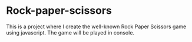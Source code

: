 # Rock-paper-scissors
This is a project where I create the well-known Rock Paper Scissors game using javascript. The game will be played in console.
